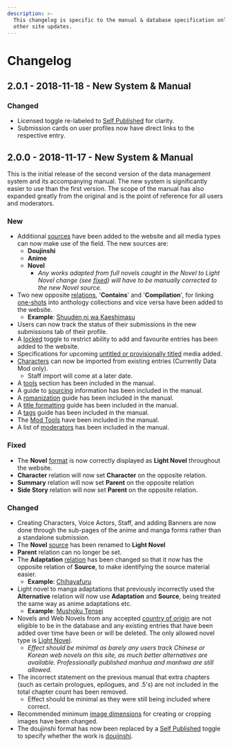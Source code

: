 ```yaml
---
description: >-
  This changelog is specific to the manual & database specification only, not
  other site updates.
---
```


# Changelog

## 2.0.1 - 2018-11-18 - New System & Manual

### Changed

* Licensed toggle re-labeled to [Self Published](submission-form/general/misc/self-published.md) for clarity.
* Submission cards on user profiles now have direct links to the respective entry.

## 2.0.0 - 2018-11-17 - New System & Manual

This is the initial release of the second version of the data management system and its accompanying manual. The new system is significantly easier to use than the first version. The scope of the manual has also expanded greatly from the original and is the point of reference for all users and moderators.

### New

* Additional [sources](submission-form/general/typings/source.md) have been added to the website and all media types can now make use of the field. The new sources are:
  * **Doujinshi**
  * **Anime**
  * **Novel** 
    * _Any works adapted from full novels caught in the Novel to Light Novel change \(see_ [_fixed_](changelog.md#fixed)_\) will have to be manually corrected to the new Novel source._
* Two new opposite [relations](submission-form/relations.md), '**Contains**' and '**Compilation**', for linking [one-shots](before-you-begin/written-media-information/one-shots.md) into anthology collections and vice versa have been added to the website.
  * **Example**: [Shuuden ni wa Kaeshimasu](https://anilist.co/manga/85662/Shuuden-ni-wa-Kaeshimasu/)
* Users can now track the status of their submissions in the new submissions tab of their profile.
* A [locked](submission-form/general/misc/locked.md) toggle to restrict ability to add and favourite entries has been added to the website.
* Specifications for upcoming [untitled or provisionally titled](before-you-begin/title-formatting.md#untitled-or-provisionally-titled-media) media added.
* [Characters](submission-form/characters/adding-characters.md) can now be imported from existing entries \(Currently Data Mod only\).
  * Staff import will come at a later date.
* A [tools](before-you-begin/sourcing/tools/) section has been included in the manual.
* A guide to [sourcing](before-you-begin/sourcing/) information has been included in the manual.
* A [romanization](before-you-begin/romanization.md) guide has been included in the manual.
* A [title formatting](before-you-begin/title-formatting.md) guide has been included in the manual.
* A [tags](tags/tag-management.md) guide has been included in the manual.
* The [Mod Tools](https://github.com/AniList/Submission-Manual/tree/955d29d99359b130d62e895d7ae8e22d7e2c6ace/moderator/mod-tools.md) have been included in the manual.
* A list of [moderators](moderator/moderator-list.md) has been included in the manual.

### Fixed

* The **Novel** [format](submission-form/general/typings/format.md) is now correctly displayed as **Light Novel** throughout the website.
* **Character** relation will now set **Character** on the opposite relation.
* **Summary** relation will now set **Parent** on the opposite relation
* **Side Story** relation will now set **Parent** on the opposite relation.

### Changed

* Creating Characters, Voice Actors, Staff, and adding Banners are now done through the sub-pages of the anime and manga forms rather than a standalone submission.
* The **Novel** [source](submission-form/general/typings/source.md) has been renamed to **Light Novel**
* **Parent** relation can no longer be set.
* The **Adaptation** [relation](submission-form/relations.md) has been changed so that it now has the opposite relation of **Source**, to make identifying the source material easier.
  * **Example**: [Chihayafuru](https://anilist.co/manga/43245/Chihayafuru/)
* Light novel to manga adaptations that previously incorrectly used the **Alternative** relation will now use **Adaptation** and **Source**, being treated the same way as anime adaptations etc.
  * **Example**: [Mushoku Tensei](https://anilist.co/manga/85564/Mushoku-Tensei-Isekai-Ittara-Honki-Dasu/)
* Novels and Web Novels from any accepted [country of origin](submission-form/general/typings/country-of-origin.md) are not eligible to be in the database and any existing entries that have been added over time have been or will be deleted. The only allowed novel type is [Light Novel](before-you-begin/written-media-information/light-novels.md).
  * _Effect should be minimal as barely any users track Chinese or Korean web novels on this site, as much better alternatives are available. Professionally published manhua and manhwa are still allowed._
* The incorrect statement on the previous manual that extra chapters \(such as certain prologues, epilogues, and .5's\) are not included in the total chapter count has been removed.
  * Effect should be minimal as they were still being included where correct.
* Recommended minimum [image dimensions](before-you-begin/image-dimensions-and-template.md) for creating or cropping images have been changed.
* The doujinshi format has now been replaced by a [Self Published](submission-form/general/misc/self-published.md) toggle to specify whether the work is [doujinshi](before-you-begin/written-media-information/doujinshi.md).

